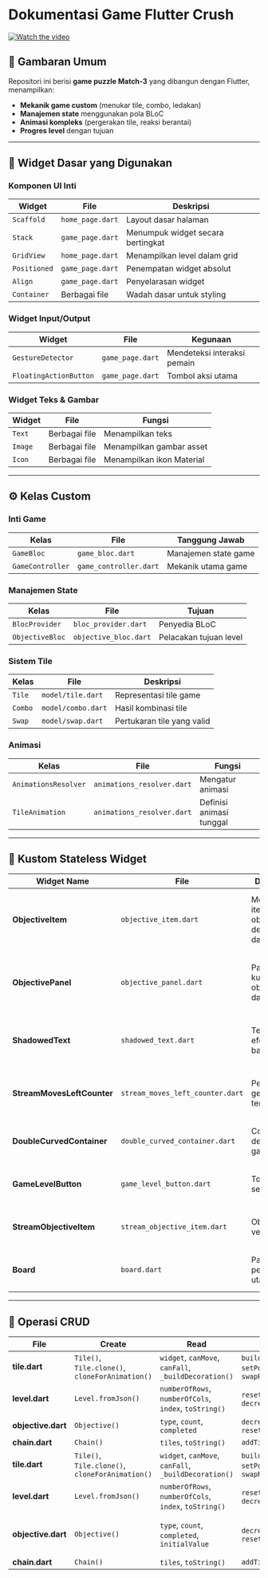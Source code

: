 # Dokumentasi Game Flutter Crush

[![Watch the video](https://via.placeholder.com/600x400?text=Click+to+Watch)](https://drive.google.com/file/d/1RHBQRUr-hYWdbVJbeyPIvGaKoGbOWdjN/view)

## 📌 Gambaran Umum

Repositori ini berisi **game puzzle Match-3** yang dibangun dengan Flutter, menampilkan:

- **Mekanik game custom** (menukar tile, combo, ledakan)
- **Manajemen state** menggunakan pola BLoC
- **Animasi kompleks** (pergerakan tile, reaksi berantai)
- **Progres level** dengan tujuan

---

## 🧩 Widget Dasar yang Digunakan

### Komponen UI Inti

| Widget       | File             | Deskripsi                         |
| ------------ | ---------------- | --------------------------------- |
| `Scaffold`   | `home_page.dart` | Layout dasar halaman              |
| `Stack`      | `game_page.dart` | Menumpuk widget secara bertingkat |
| `GridView`   | `home_page.dart` | Menampilkan level dalam grid      |
| `Positioned` | `game_page.dart` | Penempatan widget absolut         |
| `Align`      | `game_page.dart` | Penyelarasan widget               |
| `Container`  | Berbagai file    | Wadah dasar untuk styling         |

### Widget Input/Output

| Widget                 | File             | Kegunaan                    |
| ---------------------- | ---------------- | --------------------------- |
| `GestureDetector`      | `game_page.dart` | Mendeteksi interaksi pemain |
| `FloatingActionButton` | `game_page.dart` | Tombol aksi utama           |

### Widget Teks & Gambar

| Widget  | File          | Fungsi                    |
| ------- | ------------- | ------------------------- |
| `Text`  | Berbagai file | Menampilkan teks          |
| `Image` | Berbagai file | Menampilkan gambar asset  |
| `Icon`  | Berbagai file | Menampilkan ikon Material |

---

## ⚙️ Kelas Custom

### Inti Game

| Kelas            | File                   | Tanggung Jawab       |
| ---------------- | ---------------------- | -------------------- |
| `GameBloc`       | `game_bloc.dart`       | Manajemen state game |
| `GameController` | `game_controller.dart` | Mekanik utama game   |

### Manajemen State

| Kelas           | File                  | Tujuan                 |
| --------------- | --------------------- | ---------------------- |
| `BlocProvider`  | `bloc_provider.dart`  | Penyedia BLoC          |
| `ObjectiveBloc` | `objective_bloc.dart` | Pelacakan tujuan level |

### Sistem Tile

| Kelas   | File               | Deskripsi                  |
| ------- | ------------------ | -------------------------- |
| `Tile`  | `model/tile.dart`  | Representasi tile game     |
| `Combo` | `model/combo.dart` | Hasil kombinasi tile       |
| `Swap`  | `model/swap.dart`  | Pertukaran tile yang valid |

### Animasi

| Kelas                | File                       | Fungsi                   |
| -------------------- | -------------------------- | ------------------------ |
| `AnimationsResolver` | `animations_resolver.dart` | Mengatur animasi         |
| `TileAnimation`      | `animations_resolver.dart` | Definisi animasi tunggal |

---

## 🎨 Kustom Stateless Widget

| Widget Name                | File                             | Description                                        | Key Features                                                                                         |
| -------------------------- | -------------------------------- | -------------------------------------------------- | ---------------------------------------------------------------------------------------------------- |
| **ObjectiveItem**          | `objective_item.dart`            | Menampilkan item objective dengan tile dan counter | - Menampilkan gambar tile sesuai jenis objective<br>- Menunjukkan jumlah yang perlu dikumpulkan      |
| **ObjectivePanel**         | `objective_panel.dart`           | Panel kumpulan objectives dalam level              | - Layout horizontal<br>- Desain rounded container dengan border<br>- Menggunakan StreamObjectiveItem |
| **ShadowedText**           | `shadowed_text.dart`             | Teks dengan efek bayangan                          | - Customizable shadow offset/opacity<br>- Stack dua layer teks                                       |
| **StreamMovesLeftCounter** | `stream_moves_left_counter.dart` | Penghitung gerakan tersisa                         | - Update real-time dengan StreamBuilder<br>- Menampilkan icon swap                                   |
| **DoubleCurvedContainer**  | `double_curved_container.dart`   | Container dengan kurva ganda                       | - Efek clipping custom<br>- Lapisan warna nested                                                     |
| **GameLevelButton**        | `game_level_button.dart`         | Tombol seleksi level                               | - Desain gradient dengan shadow<br>- Responsif terhadap tap                                          |
| **StreamObjectiveItem**    | `stream_objective_item.dart`     | ObjectiveItem versi dinamis                        | - Auto-update counter via stream<br>- Integrasi dengan BLoC                                          |
| **Board**                  | `board.dart`                     | Papan permainan utama                              | - Grid layout dinamis<br>- Auto-calculate tile dimensions                                            |

---

## 📖 Operasi CRUD

| File               | Create                                          | Read                                                  | Update                                         | Delete                                   |
| ------------------ | ----------------------------------------------- | ----------------------------------------------------- | ---------------------------------------------- | ---------------------------------------- |
| **tile.dart**      | `Tile()`, `Tile.clone()`, `cloneForAnimation()` | `widget`, `canMove`, `canFall`, `_buildDecoration()`  | `build()`, `setPosition()`, `swapRowColWith()` | Mengubah `type` ke `TileType.empty`      |
| **level.dart**     | `Level.fromJson()`                              | `numberOfRows`, `numberOfCols`, `index`, `toString()` | `resetObjectives()`, `decrementMove()`         | -                                        |
| **objective.dart** | `Objective()`                                   | `type`, `count`, `completed`                          | `decrement()`, `reset()`                       | -                                        |
| **chain.dart**     | `Chain()`                                       | `tiles`, `toString()`                                 | `addTile()`                                    | -                                        |
| **tile.dart**      | `Tile()`, `Tile.clone()`, `cloneForAnimation()` | `widget`, `canMove`, `canFall`, `_buildDecoration()`  | `build()`, `setPosition()`, `swapRowColWith()` | Mengubah `type` ke `TileType.empty`      |
| **level.dart**     | `Level.fromJson()`                              | `numberOfRows`, `numberOfCols`, `index`, `toString()` | `resetObjectives()`, `decrementMove()`         | -                                        |
| **objective.dart** | `Objective()`                                   | `type`, `count`, `completed`, `initialValue`          | `decrement()`, `reset()`                       | - (state management melalui `completed`) |
| **chain.dart**     | `Chain()`                                       | `tiles`, `toString()`                                 | `addTile()`                                    | -                                        |
